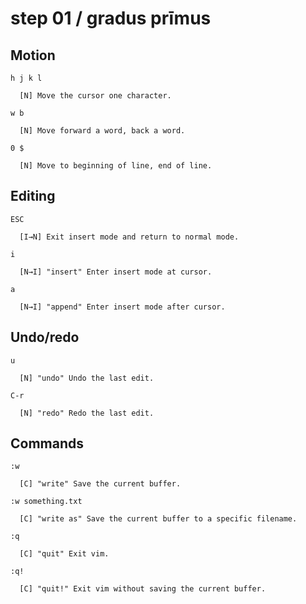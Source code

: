 # step 01 / gradus prīmus

## Motion

```
h j k l

  [N] Move the cursor one character.

w b

  [N] Move forward a word, back a word.

0 $

  [N] Move to beginning of line, end of line.
```

## Editing

```
ESC

  [I→N] Exit insert mode and return to normal mode.

i

  [N→I] "insert" Enter insert mode at cursor.

a

  [N→I] "append" Enter insert mode after cursor.
```

## Undo/redo

```
u

  [N] "undo" Undo the last edit.

C-r

  [N] "redo" Redo the last edit.
```

## Commands

```
:w

  [C] "write" Save the current buffer.

:w something.txt

  [C] "write as" Save the current buffer to a specific filename.

:q

  [C] "quit" Exit vim.

:q!

  [C] "quit!" Exit vim without saving the current buffer.
```
